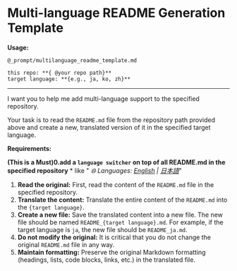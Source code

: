 
# Multi-language README Generation Template

**Usage:**
```
@_prompt/multilanguage_readme_template.md

this repo: **{ @your repo path}**
target language: **{e.g., ja, ko, zh}**
```

---

I want you to help me add multi-language support to the specified repository.

Your task is to read the `README.md` file from the repository path provided above and create a new, translated version of it in the specified target language.

**Requirements:**

**(This is a Must)0.add a `language switcher` on top of all README.md in the specified repository**
    * like " *🌐 Languages: [English](README.md) | [日本語](README_ja.md)*"

1.  **Read the original:** First, read the content of the `README.md` file in the specified repository.
2.  **Translate the content:** Translate the entire content of the `README.md` into the `{target language}`.
3.  **Create a new file:** Save the translated content into a new file. The new file should be named `README_{target language}.md`. For example, if the target language is `ja`, the new file should be `README_ja.md`.
4.  **Do not modify the original:** It is critical that you do not change the original `README.md` file in any way.
5.  **Maintain formatting:** Preserve the original Markdown formatting (headings, lists, code blocks, links, etc.) in the translated file.

